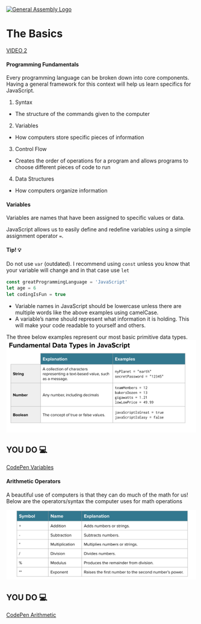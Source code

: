 [![General Assembly Logo](https://camo.githubusercontent.com/1a91b05b8f4d44b5bbfb83abac2b0996d8e26c92/687474703a2f2f692e696d6775722e636f6d2f6b6538555354712e706e67)](https://generalassemb.ly)
# The Basics

[VIDEO 2]()

#### Programming Fundamentals

Every programming language can be broken down into core components. Having a general framework for this context will help us learn specifics for JavaScript.

1. Syntax
- The structure of the commands given to the computer
2. Variables
- How computers store specific pieces of information
3. Control Flow
- Creates the order of operations for a program and allows programs to choose different pieces of code to run
4. Data Structures
- How computers organize information

 #### Variables

Variables are names that have been assigned to specific values or data.

JavaScript allows us to easily define and redefine variables using a simple assignment operator `=`. 

#### Tip! :bulb:
Do not use `var` (outdated). I recommend using `const` unless you know that your variable will change and in that case use `let`

```js
const greatProgrammingLanguage = 'JavaScript'
let age = 6
let codingIsFun = true
```
- Variable names in JavaScript should be lowercase unless there are multiple words like the above examples using camelCase. 
- A variable’s name should represent what information it is holding. This will make your code readable to yourself and others.

The three below examples represent our most basic primitive data types.<br>
![data-types](../assets/fundamental-dt.png)<br>


## YOU DO :computer:

[CodePen Variables](https://codepen.io/Katie22/pen/BabWVGz)


 #### Arithmetic Operators
A beautiful use of computers is that they can do much of the math for us! Below are the operators/syntax the computer uses for math operations<br>

![arth-operators](../assets/arth-operators.png)<br>

## YOU DO :computer:

[CodePen Arithmetic](https://codepen.io/Katie22/pen/RwdpJEN)
